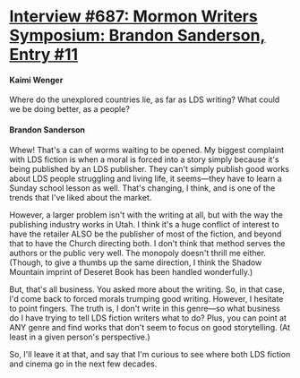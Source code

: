 # [Interview #687: Mormon Writers Symposium: Brandon Sanderson, Entry #11](https://www.theoryland.com/intvmain.php?i=687#11)

#### Kaimi Wenger

Where do the unexplored countries lie, as far as LDS writing? What could we be doing better, as a people?

#### Brandon Sanderson

Whew! That's a can of worms waiting to be opened. My biggest complaint with LDS fiction is when a moral is forced into a story simply because it's being published by an LDS publisher. They can't simply publish good works about LDS people struggling and living life, it seems—they have to learn a Sunday school lesson as well. That's changing, I think, and is one of the trends that I've liked about the market.

However, a larger problem isn't with the writing at all, but with the way the publishing industry works in Utah. I think it's a huge conflict of interest to have the retailer ALSO be the publisher of most of the fiction, and beyond that to have the Church directing both. I don't think that method serves the authors or the public very well. The monopoly doesn't thrill me either. (Though, to give a thumbs up the same direction, I think the Shadow Mountain imprint of Deseret Book has been handled wonderfully.)

But, that's all business. You asked more about the writing. So, in that case, I'd come back to forced morals trumping good writing. However, I hesitate to point fingers. The truth is, I don't write in this genre—so what business do I have trying to tell LDS fiction writers what to do? Plus, you can point at ANY genre and find works that don't seem to focus on good storytelling. (At least in a given person's perspective.)

So, I'll leave it at that, and say that I'm curious to see where both LDS fiction and cinema go in the next few decades.

